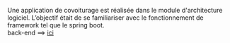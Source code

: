 Une application de covoiturage est réalisée dans le module d'architecture logiciel. L’objectif était de se familiariser avec le fonctionnement de framework tel que le spring boot. <br/>
back-end ==> [ici](https://github.com/Boubacar-Diarra/covoiturage-backend)
